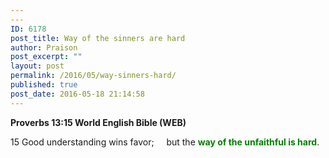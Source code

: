 ```yaml
---
---
ID: 6178
post_title: Way of the sinners are hard
author: Praison
post_excerpt: ""
layout: post
permalink: /2016/05/way-sinners-hard/
published: true
post_date: 2016-05-18 21:14:58
---
```

<p class="passage-display"><strong><span class="passage-display-bcv">Proverbs 13:15
</span><span class="passage-display-version">World English Bible (WEB)</span></strong></p>

<div class="poetry">
<p class="line"><span id="en-WEB-16763" class="text Prov-13-15"><span class="versenum">15 </span>Good understanding wins favor;</span>
<span class="indent-1"><span class="indent-1-breaks">    </span><span class="text Prov-13-15">but the <span style="color: #008000;"><strong>way of the unfaithful is hard</strong></span>.</span></span></p>

</div>